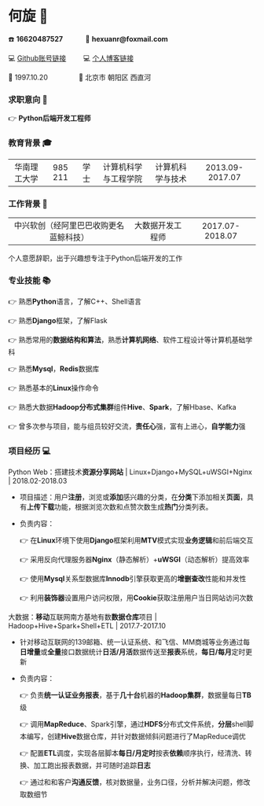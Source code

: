 # __何旋__  :raising_hand:

:phone: __16620487527__   &emsp;&emsp;&emsp;:e-mail: __hexuanr@foxmail.com__ 

:computer: [Github账号链接](https://github.com/funcab "Github账号链接")&emsp;&emsp;&ensp;:computer: [个人博客链接](https://funcab.github.io/ "个人博客链接")

:birthday: 1997.10.20&emsp;&emsp;&emsp;&emsp;&ensp;:house_with_garden: 北京市 朝阳区 西直河

### __求职意向__ :heartbeat:

:point_right:  __Python后端开发工程师__

### __教育背景__ :mortar_board:

<table>     
<tr>         
<td>
<center>华南理工大学</center>         
</td> 
<td>
<center>985 211</center>         
</td>  
<td>
<center>学士</center>         
</td>
<td>
<center>计算机科学与工程学院</center>         
</td>
<td>
<center>计算机科学与技术</center>         
</td>
<td>
<center>2013.09-2017.07</center>         
</td>
</tr> 
</table>

### __工作背景__ :memo:

<table>     
<tr>         
<td>
<center>中兴软创（经阿里巴巴收购更名蓝鲸科技）</center>
</td>   
<td>
<center>大数据开发工程师</center>         
</td>
<td>
<center>2017.07-2018.07</center>       
</td>
</tr> 
</table>

个人意愿辞职，出于兴趣想专注于Python后端开发的工作 

### __专业技能__ :books:

:point_right: 熟悉**Python**语言，了解C++、Shell语言

:point_right: 熟悉**Django**框架，了解Flask

:point_right: 熟悉常用的**数据结构和算法**，熟悉**计算机网络**、软件工程设计等计算机基础学科

:point_right: 熟悉**Mysql**，**Redis**数据库

:point_right: 熟悉基本的**Linux**操作命令

:point_right: 熟悉大数据**Hadoop分布式集群**组件**Hive**、**Spark**，了解Hbase、Kafka

:point_right: 曾多次参与项目，能与组员较好交流，**责任心**强，富有上进心，**自学能力**强

### __项目经历__ :computer:

Python Web：搭建技术**资源分享网站** | Linux+Django+MySQL+uWSGI+Nginx |  2018.02-2018.03

* 项目描述：用户**注册**，浏览或**添加**感兴趣的分类，在**分类**下添加相关**页面**，具有**上传下载**功能，根据浏览次数和点赞次数生成**热门**分类列表。
* 负责内容：

   :point_right: 在**Linux**环境下使用**Django**框架利用**MTV**模式实现**业务逻辑**和前后端交互
   
   :point_right: 采用反向代理服务器**Nginx**（静态解析）+**uWSGI**（动态解析）提高效率
   
   :point_right:  使用**Mysql**关系型数据库**Innodb**引擎获取更高的**增删查改**性能和并发性
   
   :point_right:  利用**装饰器**设置用户访问权限，用**Cookie**获取注册用户当日网站访问次数

大数据：**移动**互联网南方基地有数**数据仓库**项目 | Hadoop+Hive+Spark+Shell+ETL | 2017.7-2017.10
* 针对移动互联网的139邮箱、统一认证系统、和飞信、MM商城等业务通过每**日增量**或**全量**接口数据统计**日活/月活**数据传送至**报表**系统，**每日/每月**定时更新
* 负责内容：

   :point_right: 负责**统一认证业务报表**，基于**几十台**机器的**Hadoop集群**，数据量每日**TB**级
   
   :point_right: 调用**MapReduce**、Spark引擎，通过**HDFS**分布式文件系统，**分层**shell脚本编写，创建**Hive**数据仓库，并针对数据倾斜问题进行了MapReduce调优
   
   :point_right: 配置**ETL**调度，实现各层脚本**每日/月定时**按表**依赖**顺序执行，经清洗、转换、加工跑出报表数据，并可随时追踪**日志**
   
   :point_right: 通过和和客户**沟通反馈**，核对数据量，业务口径，分析并解决问题，修改取数细节




